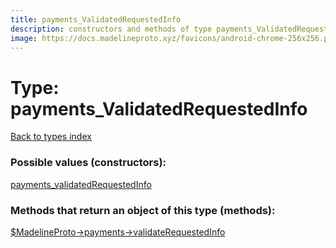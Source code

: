 ```yaml
---
title: payments_ValidatedRequestedInfo
description: constructors and methods of type payments_ValidatedRequestedInfo
image: https://docs.madelineproto.xyz/favicons/android-chrome-256x256.png
---
```

# Type: payments\_ValidatedRequestedInfo  
[Back to types index](index.md)



### Possible values (constructors):

[payments\_validatedRequestedInfo](../constructors/payments_validatedRequestedInfo.md)  



### Methods that return an object of this type (methods):

[$MadelineProto->payments->validateRequestedInfo](../methods/payments_validateRequestedInfo.md)  



